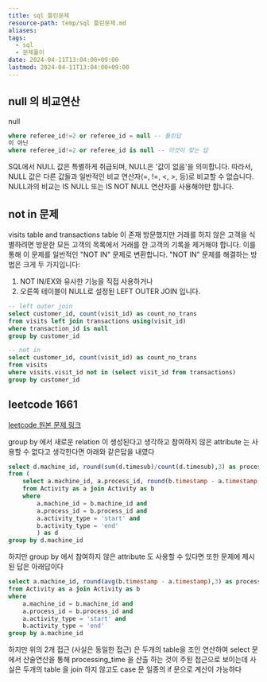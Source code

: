 ```yaml
---
title: sql 틀린문제
resource-path: temp/sql 틀린문제.md
aliases:
tags:
  - sql
  - 문제풀이
date: 2024-04-11T13:04:00+09:00
lastmod: 2024-04-11T13:04:00+09:00
---
```

## null 의 비교연산
null
```sql
where referee_id!=2 or referee_id = null -- 틀린답
이 아닌
where referee_id!=2 or referee_id is null -- 이것이 맞는 답
```
SQL에서 NULL 값은 특별하게 취급되며, NULL은 '값이 없음'을 의미합니다. 따라서, NULL 값은 다른 값들과 일반적인 비교 연산자(=, !=, <, >, 등)로 비교할 수 없습니다. NULL과의 비교는 IS NULL 또는 IS NOT NULL 연산자를 사용해야만 합니다.


## not in 문제
visits table and transactions table 이 존재 방문했지만 거래를 하지 않은 고객을 식별하려면 방문한 모든 고객의 목록에서 거래를 한 고객의 기록을 제거해야 합니다. 이를 통해 이 문제를 일반적인 "NOT IN" 문제로 변환합니다. "NOT IN" 문제를 해결하는 방법은 크게 두 가지입니다: 
1) NOT IN/EX와 유사한 기능을 직접 사용하거나
2) 오른쪽 테이블이 NULL로 설정된 LEFT OUTER JOIN 입니다.
```sql
-- left outer join
select customer_id, count(visit_id) as count_no_trans
from visits left join transactions using(visit_id)
where transaction_id is null
group by customer_id
```

```sql
-- not in 
select customer_id, count(visit_id) as count_no_trans
from visits
where visits.visit_id not in (select visit_id from transactions)
group by customer_id
```



## leetcode 1661
[leetcode 원본 문제 링크](https://leetcode.com/problems/average-time-of-process-per-machine/editorial/?envType=study-plan-v2&envId=top-sql-50)


group by 에서 새로운 relation 이 생성된다고 생각하고 참여하지 않은 attribute 는 사용할 수 없다고 생각한다면 아래와 같은답을 내였다
```sql
select d.machine_id, round(sum(d.timesub)/count(d.timesub),3) as processing_time
from (
	select a.machine_id, a.process_id, round(b.timestamp - a.timestamp, 3) as timesub
	from Activity as a join Activity as b
	where
		a.machine_id = b.machine_id and
		a.process_id = b.process_id and
		a.activity_type = 'start' and
		b.activity_type = 'end'
		) as d
group by d.machine_id
```

하지만 group by 에서 참여하지 않은 attribute 도 사용할 수 있다면 또한 문제에 제시된 답은 아래답이다

```sql
select a.machine_id, round(avg(b.timestamp - a.timestamp),3) as processing_time
from Activity as a join Activity as b
where
	a.machine_id = b.machine_id and
	a.process_id = b.process_id and
	a.activity_type = 'start' and
	b.activity_type = 'end'
group by a.machine_id
```


하지만 위의 2개 접근 (사실은 동일한 접근) 은 두개의 table을 조인 연산하여 select 문에서 산술연산을 통해 processing_time 을 산출 하는 것이 주된 접근으로 보이는데
사실은 두개의 table 을 join 하지 않고도 case 문 일종의 if 문으로 계산이 가능하다
